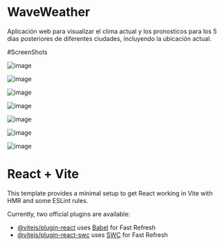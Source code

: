 # WaveWeather

Aplicación web para visualizar el clima actual y los pronosticos para los 5 dias posteriores de diferentes ciudades, incluyendo la ubicación actual.

#ScreenShots

![image](https://github.com/user-attachments/assets/14d48934-c090-42cb-acef-335aad935a28)

![image](https://github.com/user-attachments/assets/f58747d1-defa-43dd-bc59-ad80ca4872df)

![image](https://github.com/user-attachments/assets/a94afea4-abc9-4e1d-b157-e889ac02b79c)

![image](https://github.com/user-attachments/assets/b4344c38-3389-4fa2-9a79-8d9fab770d7a)

![image](https://github.com/user-attachments/assets/15a4208c-9583-4ab4-a59a-8b7ddad4aa11)

![image](https://github.com/user-attachments/assets/251fe1fa-1837-48fe-b139-b61c20c9941d)

![image](https://github.com/user-attachments/assets/fa923e0f-0b43-403b-af6d-99513eddab7f)

# React + Vite

This template provides a minimal setup to get React working in Vite with HMR and some ESLint rules.

Currently, two official plugins are available:

- [@vitejs/plugin-react](https://github.com/vitejs/vite-plugin-react/blob/main/packages/plugin-react/README.md) uses [Babel](https://babeljs.io/) for Fast Refresh
- [@vitejs/plugin-react-swc](https://github.com/vitejs/vite-plugin-react-swc) uses [SWC](https://swc.rs/) for Fast Refresh
